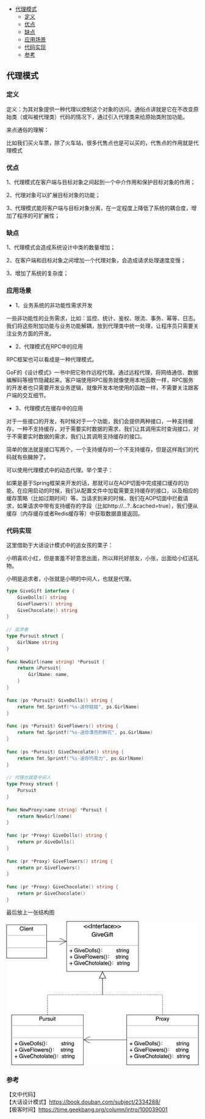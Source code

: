 <!-- START doctoc generated TOC please keep comment here to allow auto update -->
<!-- DON'T EDIT THIS SECTION, INSTEAD RE-RUN doctoc TO UPDATE -->

- [代理模式](#%E4%BB%A3%E7%90%86%E6%A8%A1%E5%BC%8F)
  - [定义](#%E5%AE%9A%E4%B9%89)
  - [优点](#%E4%BC%98%E7%82%B9)
  - [缺点](#%E7%BC%BA%E7%82%B9)
  - [应用场景](#%E5%BA%94%E7%94%A8%E5%9C%BA%E6%99%AF)
  - [代码实现](#%E4%BB%A3%E7%A0%81%E5%AE%9E%E7%8E%B0)
  - [参考](#%E5%8F%82%E8%80%83)

<!-- END doctoc generated TOC please keep comment here to allow auto update -->

## 代理模式

### 定义

定义：为其对象提供一种代理以控制这个对象的访问。通俗点讲就是它在不改变原始类（或叫被代理类）代码的情况下，通过引入代理类来给原始类附加功能。   

来点通俗的理解：   

比如我们买火车票，除了火车站，很多代售点也是可以买的，代售点的作用就是代理模式   

### 优点

1、代理模式在客户端与目标对象之间起到一个中介作用和保护目标对象的作用；  

2、代理对象可以扩展目标对象的功能；  

3、代理模式能将客户端与目标对象分离，在一定程度上降低了系统的耦合度，增加了程序的可扩展性；  

### 缺点

1、代理模式会造成系统设计中类的数量增加；    

2、在客户端和目标对象之间增加一个代理对象，会造成请求处理速度变慢；  

3、增加了系统的复杂度；

### 应用场景

- 1、业务系统的非功能性需求开发  

一些非功能性的业务需求，比如：监控、统计、鉴权、限流、事务、幂等、日志。我们将这些附加功能与业务功能解耦，放到代理类中统一处理，让程序员只需要关注业务方面的开发。   

- 2、代理模式在RPC中的应用  

RPC框架也可以看成是一种代理模式。   

GoF的《设计模式》一书中把它称作远程代理。通过远程代理，将网络通信、数据编解码等细节隐藏起来。客户端使用RPC服务就像使用本地函数一样，RPC服务的开发者也只需要开发业务逻辑，就像开发本地使用的函数一样，不需要关注跟客户端的交互细节。  

- 3、代理模式在缓存中的应用  

对于一些接口的开发，有时候对于一个功能，我们会提供两种接口，一种支持缓存，一种不支持缓存，对于需要实时数据的需求，我们让其调用实时查询接口，对于不需要实时数据的需求，我们让其调用支持缓存的接口。  

简单的做法就是接口写两个，一个支持缓存的一个不支持缓存，但是这样我们的代码就有些臃肿了。  

可以使用代理模式中的动态代理。举个栗子：  

如果是基于Spring框架来开发的话，那就可以在AOP切面中完成接口缓存的功能。在应用启动的时候，我们从配置文件中加载需要支持缓存的接口，以及相应的缓存策略（比如过期时间）等。当请求到来的时候，我们在AOP切面中拦截请求，如果请求中带有支持缓存的字段（比如http://…?..&cached=true），我们便从缓存（内存缓存或者Redis缓存等）中获取数据直接返回。  

### 代码实现

这里借助于大话设计模式中的追女孩的栗子：   

小明喜欢小红，但是害羞不好意思出面，所以拜托好朋友，小张，出面给小红送礼物。   

小明是追求者，小张就是小明的中间人，也就是代理。    

```go
type GiveGift interface {
	GiveDolls() string
	GiveFlowers() string
	GiveChocolate() string
}

// 追求者
type Pursuit struct {
	GirlName string
}

func NewGirl(name string) *Pursuit {
	return &Pursuit{
		GirlName: name,
	}
}

func (ps *Pursuit) GiveDolls() string {
	return fmt.Sprintf("%s-送你娃娃", ps.GirlName)
}

func (ps *Pursuit) GiveFlowers() string {
	return fmt.Sprintf("%s-送你漂亮的鲜花", ps.GirlName)
}

func (ps *Pursuit) GiveChocolate() string {
	return fmt.Sprintf("%s-送你巧克力", ps.GirlName)
}

// 代理也就是中间人
type Proxy struct {
	Pursuit
}

func NewProxy(name string) *Pursuit {
	return NewGirl(name)
}

func (pr *Proxy) GiveDolls() string {
	return pr.GiveDolls()
}

func (pr *Proxy) GiveFlowers() string {
	return pr.GiveFlowers()
}

func (pr *Proxy) GiveChocolate() string {
	return pr.GiveChocolate()
}
```

最后放上一张结构图  

<img src="/img/uml-proxy.png" alt="proxy" />

### 参考
 
【文中代码】  
【大话设计模式】https://book.douban.com/subject/2334288/  
【极客时间】https://time.geekbang.org/column/intro/100039001    
